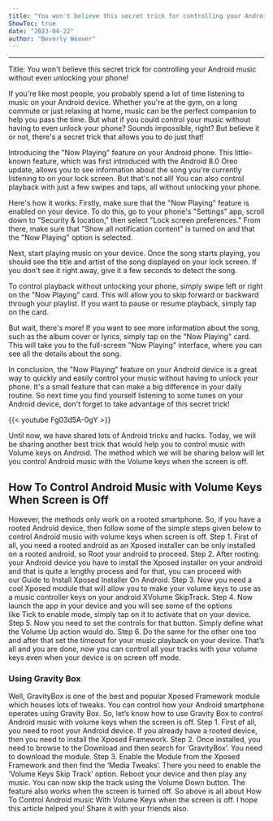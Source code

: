 ```yaml
---
title: "You won't believe this secret trick for controlling your Android music without even unlocking your phone!"
ShowToc: true 
date: "2023-04-22"
author: "Beverly Weaver"
---
```

*****
Title: You won't believe this secret trick for controlling your Android music without even unlocking your phone!

If you're like most people, you probably spend a lot of time listening to music on your Android device. Whether you're at the gym, on a long commute or just relaxing at home, music can be the perfect companion to help you pass the time. But what if you could control your music without having to even unlock your phone? Sounds impossible, right? But believe it or not, there's a secret trick that allows you to do just that!

Introducing the "Now Playing" feature on your Android phone. This little-known feature, which was first introduced with the Android 8.0 Oreo update, allows you to see information about the song you're currently listening to on your lock screen. But that's not all! You can also control playback with just a few swipes and taps, all without unlocking your phone.

Here's how it works:
Firstly, make sure that the "Now Playing" feature is enabled on your device. To do this, go to your phone's "Settings" app, scroll down to "Security & location," then select "Lock screen preferences." From there, make sure that "Show all notification content" is turned on and that the "Now Playing" option is selected.

Next, start playing music on your device. Once the song starts playing, you should see the title and artist of the song displayed on your lock screen. If you don't see it right away, give it a few seconds to detect the song.

To control playback without unlocking your phone, simply swipe left or right on the "Now Playing" card. This will allow you to skip forward or backward through your playlist. If you want to pause or resume playback, simply tap on the card.

But wait, there's more! If you want to see more information about the song, such as the album cover or lyrics, simply tap on the "Now Playing" card. This will take you to the full-screen "Now Playing" interface, where you can see all the details about the song.

In conclusion, the "Now Playing" feature on your Android device is a great way to quickly and easily control your music without having to unlock your phone. It's a small feature that can make a big difference in your daily routine. So next time you find yourself listening to some tunes on your Android device, don't forget to take advantage of this secret trick!

{{< youtube Fg03d5A-0gY >}} 



Until now, we have shared lots of Android tricks and hacks. Today, we will be sharing another best trick that would help you to control music with Volume keys on Android. The method which we will be sharing below will let you control Android music with the Volume keys when the screen is off.

 
## How To Control Android Music with Volume Keys When Screen is Off


However, the methods only work on a rooted smartphone. So, if you have a rooted Android device, then follow some of the simple steps given below to control Android music with volume keys when screen is off.
Step 1. First of all, you need a rooted android as an Xposed installer can be only installed on a rooted android, so Root your android to proceed.
Step 2. After rooting your Android device you have to install the Xposed installer on your android and that is quite a lengthy process and for that, you can proceed with our Guide to Install Xposed Installer On Android.
Step 3. Now you need a cool Xposed module that will allow you to make your volume keys to use as a music controller keys on your android XVolume SkipTrack.
Step 4. Now launch the app in your device and you will see some of the options like Tick to enable mode, simply tap on it to activate that on your device.
Step 5. Now you need to set the controls for that button. Simply define what the Volume Up action would do.
Step 6. Do the same for the other one too and after that set the timeout for your music playback on your device.
That’s all and you are done, now you can control all your tracks with your volume keys even when your device is on screen off mode.

 
### Using Gravity Box


Well, GravityBox is one of the best and popular Xposed Framework module which houses lots of tweaks. You can control how your Android smartphone operates using Gravity Box. So, let’s know how to use Gravity Box to control Android music with volume keys when the screen is off.
Step 1. First of all, you need to root your Android device. If you already have a rooted device, then you need to install the Xposed Framework.
Step 2. Once installed, you need to browse to the Download and then search for ‘GravityBox’. You need to download the module.
Step 3. Enable the Module from the Xposed Framework and then find the ‘Media Tweaks‘. There you need to enable the ‘Volume Keys Skip Track’ option.
Reboot your device and then play any music. You can now skip the track using the Volume Down button. The feature also works when the screen is turned off.
So above is all about How To Control Android music With Volume Keys when the screen is off. I hope this article helped you! Share it with your friends also.




